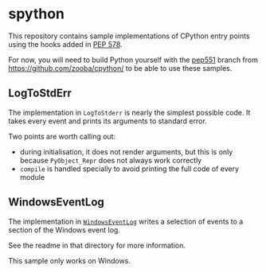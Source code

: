spython
=======

This repository contains sample implementations of CPython entry points
using the hooks added in [PEP 578](https://www.python.org/dev/peps/pep-0578/).

For now, you will need to build Python yourself with the 
[pep551](https://github.com/zooba/cpython/tree/pep551) branch from
https://github.com/zooba/cpython/ to be able to use these samples.

LogToStdErr
-----------

The implementation in `LogToStderr` is nearly the simplest possible
code. It takes every event and prints its arguments to standard error.

Two points are worth calling out:
* during initialisation, it does not render arguments, but this is only
  because `PyObject_Repr` does not always work correctly
* `compile` is handled specially to avoid printing the full code of
  every module

WindowsEventLog
---------------

The implementation in [`WindowsEventLog`](https://github.com/zooba/spython/tree/master/WindowsEventLog)
writes a selection of events to a section of the Windows event log.

See the readme in that directory for more information.

This sample only works on Windows.
